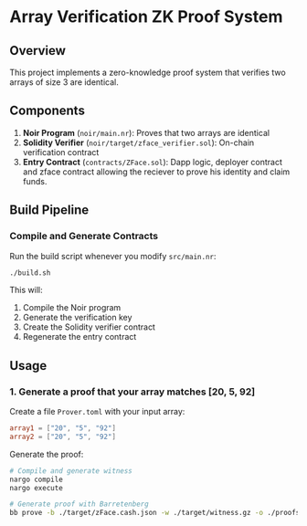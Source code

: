 # Array Verification ZK Proof System

## Overview
This project implements a zero-knowledge proof system that verifies two arrays of size 3 are identical.

## Components

1. **Noir Program** (`noir/main.nr`): Proves that two arrays are identical
2. **Solidity Verifier** (`noir/target/zface_verifier.sol`): On-chain verification contract
3. **Entry Contract** (`contracts/ZFace.sol`): Dapp logic, deployer contract and zface contract allowing the reciever to prove his identity and claim funds.

## Build Pipeline

### Compile and Generate Contracts
Run the build script whenever you modify `src/main.nr`:
```bash
./build.sh
```

This will:
1. Compile the Noir program
2. Generate the verification key
3. Create the Solidity verifier contract
4. Regenerate the entry contract

## Usage

### 1. Generate a proof that your array matches [20, 5, 92]

Create a file `Prover.toml` with your input array:
```toml
array1 = ["20", "5", "92"]
array2 = ["20", "5", "92"]
```

Generate the proof:
```bash
# Compile and generate witness
nargo compile
nargo execute

# Generate proof with Barretenberg
bb prove -b ./target/zFace.cash.json -w ./target/witness.gz -o ./proofs/proof
```